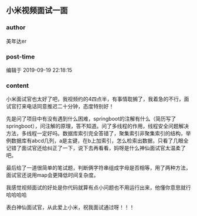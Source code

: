 ## 小米视频面试一面
### author 
美年达er
### post-time 

编辑于  2019-09-19 22:18:15
### content 
<div class="post-topic-des nc-post-content">
 <p>
  小米面试官也太好了吧，我视频约的4四点半，有事情耽搁了，我着急的不行，面试官打来电话同意推迟二十分钟，态度特别好！
 </p>
 <p>
  先是问了项目中有没有遇到什么困难，springboot的注解有什么（简历写了springboot），问注解的原理，答不知道。问了多线程的作用，线程安全问题解决方法，多线程一定好吗。数据库索引完全答错了，聚集索引非聚集索引的结构，举例数据库有abcd几列，a是主键，在b上加索引，怎么检索出数据，只看了几眼全记错了面试官还给纠正了一下，说下去再看看，妈呀是什么神仙面试官太温柔了吧。
 </p>
 <p>
  最后给了一道很简单的笔试题，判断俩字符串组成字母是否相等，用了两种方法，面试官还说用map会更降低时间复杂度。
 </p>
 <p>
  我感觉视频面试的好处是你代码就算有点小问题也不用运行出来，他懂你意思就行哈哈哈哈
 </p>
 <p>
  表白神仙面试官，从此爱上小米，祝我面试通过呀！！！
 </p>
</div>

